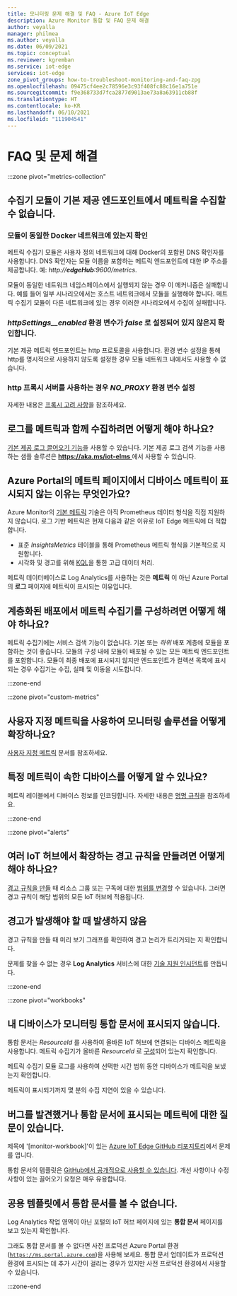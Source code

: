 ```yaml
---
title: 모니터링 문제 해결 및 FAQ - Azure IoT Edge
description: Azure Monitor 통합 및 FAQ 문제 해결
author: veyalla
manager: philmea
ms.author: veyalla
ms.date: 06/09/2021
ms.topic: conceptual
ms.reviewer: kgremban
ms.service: iot-edge
services: iot-edge
zone_pivot_groups: how-to-troubleshoot-monitoring-and-faq-zpg
ms.openlocfilehash: 09475cf4ee2c78596e3c93f408fc88c16e1a751e
ms.sourcegitcommit: f9e368733d7fca2877d9013ae73a8a63911cb88f
ms.translationtype: HT
ms.contentlocale: ko-KR
ms.lasthandoff: 06/10/2021
ms.locfileid: "111904541"
---
```

# <a name="faq-and-troubleshooting"></a>FAQ 및 문제 해결

:::zone pivot="metrics-collection"

## <a name="collector-module-is-unable-to-collect-metrics-from-built-in-endpoints"></a>수집기 모듈이 기본 제공 엔드포인트에서 메트릭을 수집할 수 없습니다.

### <a name="check-if-modules-are-on-the-same-docker-network"></a>모듈이 동일한 Docker 네트워크에 있는지 확인

메트릭 수집기 모듈은 사용자 정의 네트워크에 대해 Docker의 포함된 DNS 확인자를 사용합니다. DNS 확인자는 모듈 이름을 포함하는 메트릭 엔드포인트에 대한 IP 주소를 제공합니다. 예: *http://**edgeHub**:9600/metrics*.

모듈이 동일한 네트워크 네임스페이스에서 실행되지 않는 경우 이 메커니즘은 실패합니다. 예를 들어 일부 시나리오에서는 호스트 네트워크에서 모듈을 실행해야 합니다. 메트릭 수집기 모듈이 다른 네트워크에 있는 경우 이러한 시나리오에서 수집이 실패합니다.

### <a name="verify-that-httpsettings__enabled-environment-variable-isnt-set-to-false"></a>*httpSettings__enabled* 환경 변수가 *false* 로 설정되어 있지 않은지 확인합니다.

기본 제공 메트릭 엔드포인트는 http 프로토콜을 사용합니다. 환경 변수 설정을 통해 http를 명시적으로 사용하지 않도록 설정한 경우 모듈 네트워크 내에서도 사용할 수 없습니다.

### <a name="set-no_proxy-environment-variable-if-using-http-proxy-server"></a>http 프록시 서버를 사용하는 경우 *NO_PROXY* 환경 변수 설정

자세한 내용은 [프록시 고려 사항](how-to-collect-and-transport-metrics.md#proxy-considerations)을 참조하세요.

## <a name="how-do-i-collect-logs-along-with-metrics"></a>로그를 메트릭과 함께 수집하려면 어떻게 해야 하나요?

[기본 제공 로그 끌어오기 기능](how-to-retrieve-iot-edge-logs.md)을 사용할 수 있습니다. 기본 제공 로그 검색 기능을 사용하는 샘플 솔루션은 [ **https://aka.ms/iot-elms** ](https://aka.ms/iot-elms)에서 사용할 수 있습니다.

## <a name="why-cant-i-see-device-metrics-in-the-metrics-page-in-azure-portal"></a>Azure Portal의 메트릭 페이지에서 디바이스 메트릭이 표시되지 않는 이유는 무엇인가요?

Azure Monitor의 [기본 메트릭](../azure-monitor/essentials/data-platform-metrics.md) 기술은 아직 Prometheus 데이터 형식을 직접 지원하지 않습니다. 로그 기반 메트릭은 현재 다음과 같은 이유로 IoT Edge 메트릭에 더 적합합니다.

* 표준 *InsightsMetrics* 테이블을 통해 Prometheus 메트릭 형식을 기본적으로 지원합니다.
* 시각화 및 경고를 위해 [KQL](https://aka.ms/kql)을 통한 고급 데이터 처리.

메트릭 데이터베이스로 Log Analytics를 사용하는 것은 **메트릭** 이 아닌 Azure Portal의 **로그** 페이지에 메트릭이 표시되는 이유입니다.

## <a name="how-do-i-configure-metrics-collector-in-a-layered-deployment"></a>계층화된 배포에서 메트릭 수집기를 구성하려면 어떻게 해야 하나요?

메트릭 수집기에는 서비스 검색 기능이 없습니다. 기본 또는 *하위* 배포 계층에 모듈을 포함하는 것이 좋습니다. 모듈의 구성 내에 모듈이 배포될 수 있는 모든 메트릭 엔드포인트를 포함합니다. 모듈이 최종 배포에 표시되지 않지만 엔드포인트가 컬렉션 목록에 표시되는 경우 수집기는 수집, 실패 및 이동을 시도합니다.

:::zone-end

:::zone pivot="custom-metrics"

## <a name="how-do-i-augment-the-monitoring-solution-with-custom-metrics"></a>사용자 지정 메트릭을 사용하여 모니터링 솔루션을 어떻게 확장하나요?

[사용자 지정 메트릭](how-to-add-custom-metrics.md) 문서를 참조하세요.

## <a name="how-can-i-tell-which-device-a-particular-metric-belongs-to"></a>특정 메트릭이 속한 디바이스를 어떻게 알 수 있나요?

메트릭 레이블에서 디바이스 정보를 인코딩합니다. 자세한 내용은 [명명 규칙](how-to-add-custom-metrics.md#naming-conventions)을 참조하세요.

:::zone-end

:::zone pivot="alerts"

## <a name="how-do-i-create-a-alert-rule-that-spans-devices-from-multiple-iot-hubs"></a>여러 IoT 허브에서 확장하는 경고 규칙을 만들려면 어떻게 해야 하나요?

[경고 규칙을 만들](how-to-create-alerts.md#create-an-alert-rule) 때 리소스 그룹 또는 구독에 대한 [범위를 변경](how-to-create-alerts.md#select-alert-rule-scope)할 수 있습니다. 그러면 경고 규칙이 해당 범위의 모든 IoT 허브에 적용됩니다.

## <a name="alerts-arent-firing-when-they-should"></a>경고가 발생해야 할 때 발생하지 않음

경고 규칙을 만들 때 미리 보기 그래프를 확인하여 경고 논리가 트리거되는 지 확인합니다.

문제를 찾을 수 없는 경우 **Log Analytics** 서비스에 대한 [기술 지원 인시던트](https://azure.microsoft.com/support/create-ticket/)를 만듭니다.

:::zone-end

:::zone pivot="workbooks"

## <a name="my-device-isnt-showing-up-in-the-monitoring-workbook"></a>내 디바이스가 모니터링 통합 문서에 표시되지 않습니다.

통합 문서는 *ResourceId* 를 사용하여 올바른 IoT 허브에 연결되는 디바이스 메트릭을 사용합니다. 메트릭 수집기가 올바른 *ResourceId* 로 [구성](how-to-collect-and-transport-metrics.md#metrics-collector-configuration)되어 있는지 확인합니다.

메트릭 수집기 모듈 로그를 사용하여 선택한 시간 범위 동안 디바이스가 메트릭을 보냈는지 확인합니다.

메트릭이 표시되기까지 몇 분의 수집 지연이 있을 수 있습니다.

## <a name="i-found-a-bug-or-have-a-question-about-metrics-being-shown-in-the-workbook"></a>버그를 발견했거나 통합 문서에 표시되는 메트릭에 대한 질문이 있습니다.

제목에 '[monitor-workbook]'이 있는 [Azure IoT Edge GitHub 리포지토리](https://github.com/azure/iotedge/issues)에서 문제를 엽니다.

통합 문서의 템플릿은 [GitHub에서 공개적으로 사용할 수 있습니다](https://github.com/microsoft/Application-Insights-Workbooks/tree/master/Workbooks/IoTHub). 개선 사항이나 수정 사항이 있는 끌어오기 요청은 매우 유용합니다.

## <a name="i-cannot-see-the-workbooks-in-the-public-templates"></a>공용 템플릿에서 통합 문서를 볼 수 없습니다.

Log Analytics 작업 영역이 아닌 포털의 IoT 허브 페이지에 있는 **통합 문서** 페이지를 보고 있는지 확인합니다.

그래도 통합 문서를 볼 수 없다면 사전 프로덕션 Azure Portal 환경([`https://ms.portal.azure.com`](https://ms.portal.azure.com))을 사용해 보세요. 통합 문서 업데이트가 프로덕션 환경에 표시되는 데 추가 시간이 걸리는 경우가 있지만 사전 프로덕션 환경에서 사용할 수 있습니다.

:::zone-end
